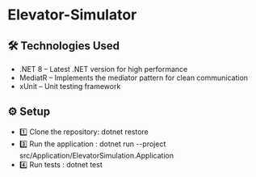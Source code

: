 # Elevator-Simulator

## 🛠️ Technologies Used
* .NET 8 – Latest .NET version for high performance
*  MediatR – Implements the mediator pattern for clean communication 
*  xUnit – Unit testing framework


## ⚙️ Setup 
* 1️⃣ Clone the repository: dotnet restore
* 3️⃣ Run the application : dotnet run --project src/Application/ElevatorSimulation.Application
* 4️⃣ Run tests : dotnet test


